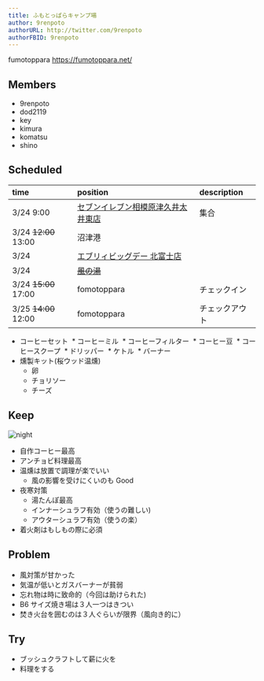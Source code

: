 ```yaml
---
title: ふもとっぱらキャンプ場
author: 9renpoto
authorURL: http://twitter.com/9renpoto
authorFBID: 9renpoto
---
```


fumotoppara <https://fumotoppara.net/>

## Members

* 9renpoto
* dod2119
* key
* kimura
* komatsu
* shino

## Scheduled

| time                 | position                                                               | description    |
| :------------------- | :--------------------------------------------------------------------- | :------------- |
| 3/24 9:00            | [セブンイレブン相模原津久井太井東店](https://goo.gl/maps/hRhrMjXa6BN2) | 集合           |
| 3/24 ~~12:00~~ 13:00 | 沼津港                                                                 |                |
| 3/24                 | [エブリィビッグデー 北富士店](https://goo.gl/maps/cCzFpJc5cfC2)        |                |
| 3/24                 | ~~[風の湯](https://www.kazenoyu.net/)~~                                |                |
| 3/24 ~~15:00~~ 17:00 | fomotoppara                                                            | チェックイン   |
| 3/25 ~~14:00~~ 12:00 | fomotoppara                                                            | チェックアウト |

* コーヒーセット
   * コーヒーミル
   * コーヒーフィルター
   * コーヒー豆
   * コーヒースクープ
   * ドリッパー
   * ケトル
   \* バーナー
* 燻製キット(桜ウッド温燻)
  * 卵
  * チョリソー
  * チーズ

## Keep

![night](img/fomotoppara01.jpg)

* 自作コーヒー最高
* アンチョビ料理最高
* 温燻は放置で調理が楽でいい
  * 風の影響を受けにくいのも Good
* 夜寒対策
  * 湯たんぽ最高
  * インナーシュラフ有効（使うの難しい)
  * アウターシュラフ有効（使うの楽）
* 着火剤はもしもの際に必須

## Problem

* 風対策が甘かった
* 気温が低いとガスバーナーが貧弱
* 忘れ物は時に致命的（今回は助けられた)
* B6 サイズ焼き場は３人一つはきつい
* 焚き火台を囲むのは３人ぐらいが限界（風向き的に）

## Try

* ブッシュクラフトして薪に火を
* 料理をする
